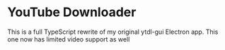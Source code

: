 # YouTube Downloader

This is a full TypeScript rewrite of my original ytdl-gui Electron app. This one now has limited video support as well

